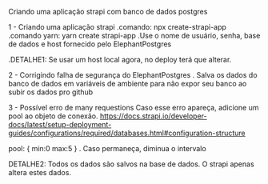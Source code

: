 Criando uma aplicação strapi com banco de dados postgres

1 - Criando uma aplicação strapi
.comando: npx create-strapi-app <nomedoprojeto>
.comando yarn: yarn create strapi-app <nomedoprojeto> 
.Use o nome de usuário, senha, base de dados e host fornecido pelo ElephantPostgres

.DETALHE1: Se usar um host local agora, no deploy terá que alterar. 

2 - Corrigindo falha de segurança do ElephantPostgres
. Salva os dados do banco de dados em variáveis de ambiente para não expor seu banco ao subir os dados pro github

3 - Possível erro de many requestions
Caso esse erro apareça, adicione um pool ao objeto de conexão.
https://docs.strapi.io/developer-docs/latest/setup-deployment-guides/configurations/required/databases.html#configuration-structure

pool: {
  min:0
  max:5
}
. Caso permaneça, diminua o intervalo

DETALHE2: Todos os dados são salvos na base de dados. O strapi apenas altera estes dados. 